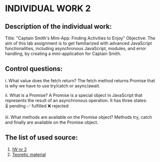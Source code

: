 # INDIVIDUAL WORK 2
## Description of the individual work:
Title: "Captain Smith's Mini-App: Finding Activities to Enjoy"
Objective: The aim of this lab assignment is to get familiarized with advanced JavaScript functionalities, including asynchronous JavaScript, modules, and error handling, by creating a mini-application for Captain Smith.

## Control questions:
i. What value does the fetch return?
The fetch method returns Promise that is why we have to use try/catch or async/await.

ii. What is a Promise?
A Promise is a special object in JavaScript that represents the result of an asynchronous operation. It has three states:  
⏳  pending 
✅ fulfilled 
❌ rejected

iii. What methods are available on the Promise object?
Methods try, catch and finally are available on the Promise object.

## The list of used source:
1. [IW nr 2](https://github.com/MSU-Courses/javascript_typescript/blob/main/lab/LI2/JS02.md)
2. [Teoretic material](https://github.com/MSU-Courses/javascript_typescript/blob/main/docs/09_advanced_async/93_fetch_data.md)
